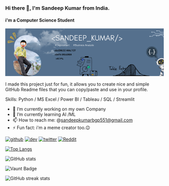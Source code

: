 ### Hi there 👋, I'm Sandeep Kumar from India.
#### i'm a Computer Science Student
![i'm a Bsuiness Development Aanalyst , AI/ML](https://github.com/sandeepyadav1122/sandeepyadav1122/blob/main/my%20Banner.png)

I made this project just for fun, it allows you to create nice and simple GitHub Readme files that you can copy/paste and use in your profile.

Skills: Python / MS Excel / Power BI / Tableau / SQL / Streamlit

- 🔭 I’m currently working on my own Company 
- 🌱 I’m currently learning AI /ML 
- 📫 How to reach me: @sandeepkumarbgp551@gmail.com 
- ⚡ Fun fact: i'm a meme creator too.😉 


[<img src='https://cdn.jsdelivr.net/npm/simple-icons@3.0.1/icons/github.svg' alt='github' height='40'>](https://github.com/sandeepyadav1122)  [<img src='https://cdn.jsdelivr.net/npm/simple-icons@3.0.1/icons/dev-dot-to.svg' alt='dev' height='40'>](https://dev.to/https://dev.to/sandeepyadav1122)  [<img src='https://cdn.jsdelivr.net/npm/simple-icons@3.0.1/icons/twitter.svg' alt='twitter' height='40'>](https://twitter.com/https://x.com/Sandeep54063669)  [<img src='https://cdn.jsdelivr.net/npm/simple-icons@3.0.1/icons/reddit.svg' alt='Reddit' height='40'>](https://www.reddit.com/user/serious_Ad8112)  

[![Top Langs](https://github-readme-stats.vercel.app/api/top-langs/?username=sandeepyadav1122)](https://github.com/anuraghazra/github-readme-stats)

![GitHub stats](https://github-readme-stats.vercel.app/api?username=sandeepyadav1122&show_icons=true&count_private=true)  

![Vaunt Badge](https://api.vaunt.dev/v1/github/entities/sandeepyadav1122/contributions?format=svg&private=true)  

![GitHub streak stats](https://streak-stats.demolab.com/?user=sandeepyadav1122)  


